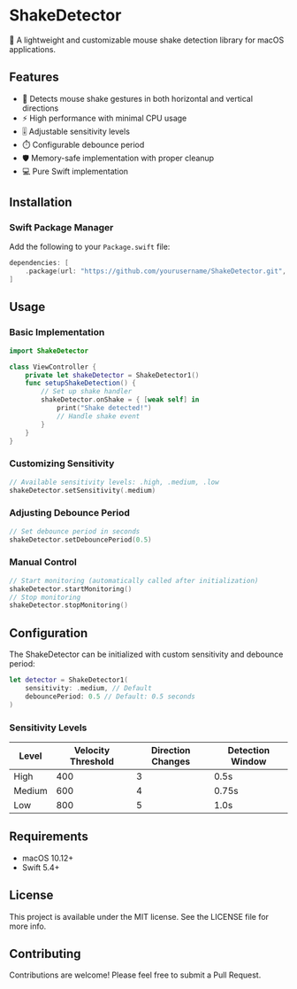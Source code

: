 # ShakeDetector

🌋 A lightweight and customizable mouse shake detection library for macOS applications.

## Features

- 🎯 Detects mouse shake gestures in both horizontal and vertical directions
- ⚡️ High performance with minimal CPU usage
- 🎚️ Adjustable sensitivity levels
- ⏱️ Configurable debounce period
- 🛡️ Memory-safe implementation with proper cleanup
- 💻 Pure Swift implementation

## Installation

### Swift Package Manager

Add the following to your `Package.swift` file:
```swift
dependencies: [
    .package(url: "https://github.com/yourusername/ShakeDetector.git", from: "1.0.0")
]
```

## Usage

### Basic Implementation
```swift
import ShakeDetector

class ViewController {
    private let shakeDetector = ShakeDetector1()
    func setupShakeDetection() {
        // Set up shake handler
        shakeDetector.onShake = { [weak self] in
            print("Shake detected!")
            // Handle shake event
        }
    }
}
```

### Customizing Sensitivity
```swift
// Available sensitivity levels: .high, .medium, .low
shakeDetector.setSensitivity(.medium)
```

### Adjusting Debounce Period
```swift
// Set debounce period in seconds
shakeDetector.setDebouncePeriod(0.5)
```

### Manual Control
```swift
// Start monitoring (automatically called after initialization)
shakeDetector.startMonitoring()
// Stop monitoring
shakeDetector.stopMonitoring()
```


## Configuration

The ShakeDetector can be initialized with custom sensitivity and debounce period:
```swift
let detector = ShakeDetector1(
    sensitivity: .medium, // Default
    debouncePeriod: 0.5 // Default: 0.5 seconds
)
```

### Sensitivity Levels

| Level  | Velocity Threshold | Direction Changes | Detection Window |
|--------|-------------------|-------------------|------------------|
| High   | 400              | 3                 | 0.5s            |
| Medium | 600              | 4                 | 0.75s           |
| Low    | 800              | 5                 | 1.0s            |

## Requirements

- macOS 10.12+
- Swift 5.4+

## License

This project is available under the MIT license. See the LICENSE file for more info.

## Contributing

Contributions are welcome! Please feel free to submit a Pull Request.
